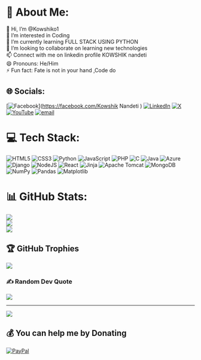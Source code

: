 # 💫 About Me:
👋 Hi, I’m @Kowshiko1<br>👀 I’m interested in Coding<br>🌱 I’m currently learning FULL STACK USING PYTHON<br>💞️ I’m looking to collaborate on learning new technologies<br>📫 Connect with me on linkedin profile KOWSHIK nandeti<br>😄 Pronouns: He/Him<br>⚡ Fun fact: Fate is not in your hand ,Code do


## 🌐 Socials:
[![Facebook](https://img.shields.io/badge/Facebook-%231877F2.svg?logo=Facebook&logoColor=white)](https://facebook.com/Kowshik Nandeti ) [![LinkedIn](https://img.shields.io/badge/LinkedIn-%230077B5.svg?logo=linkedin&logoColor=white)](https://linkedin.com/in/kowshik-nandeti-135a48259) [![X](https://img.shields.io/badge/X-black.svg?logo=X&logoColor=white)](https://x.com/KowshikNan54394) [![YouTube](https://img.shields.io/badge/YouTube-%23FF0000.svg?logo=YouTube&logoColor=white)](https://youtube.com/@@online_reviezz) [![email](https://img.shields.io/badge/Email-D14836?logo=gmail&logoColor=white)](mailto:nkowshik88@gmail.com) 

# 💻 Tech Stack:
![HTML5](https://img.shields.io/badge/html5-%23E34F26.svg?style=for-the-badge&logo=html5&logoColor=white) ![CSS3](https://img.shields.io/badge/css3-%231572B6.svg?style=for-the-badge&logo=css3&logoColor=white) ![Python](https://img.shields.io/badge/python-3670A0?style=for-the-badge&logo=python&logoColor=ffdd54) ![JavaScript](https://img.shields.io/badge/javascript-%23323330.svg?style=for-the-badge&logo=javascript&logoColor=%23F7DF1E) ![PHP](https://img.shields.io/badge/php-%23777BB4.svg?style=for-the-badge&logo=php&logoColor=white) ![C](https://img.shields.io/badge/c-%2300599C.svg?style=for-the-badge&logo=c&logoColor=white) ![Java](https://img.shields.io/badge/java-%23ED8B00.svg?style=for-the-badge&logo=openjdk&logoColor=white) ![Azure](https://img.shields.io/badge/azure-%230072C6.svg?style=for-the-badge&logo=microsoftazure&logoColor=white) ![Django](https://img.shields.io/badge/django-%23092E20.svg?style=for-the-badge&logo=django&logoColor=white) ![NodeJS](https://img.shields.io/badge/node.js-6DA55F?style=for-the-badge&logo=node.js&logoColor=white) ![React](https://img.shields.io/badge/react-%2320232a.svg?style=for-the-badge&logo=react&logoColor=%2361DAFB) ![Jinja](https://img.shields.io/badge/jinja-white.svg?style=for-the-badge&logo=jinja&logoColor=black) ![Apache Tomcat](https://img.shields.io/badge/apache%20tomcat-%23F8DC75.svg?style=for-the-badge&logo=apache-tomcat&logoColor=black) ![MongoDB](https://img.shields.io/badge/MongoDB-%234ea94b.svg?style=for-the-badge&logo=mongodb&logoColor=white) ![NumPy](https://img.shields.io/badge/numpy-%23013243.svg?style=for-the-badge&logo=numpy&logoColor=white) ![Pandas](https://img.shields.io/badge/pandas-%23150458.svg?style=for-the-badge&logo=pandas&logoColor=white) ![Matplotlib](https://img.shields.io/badge/Matplotlib-%23ffffff.svg?style=for-the-badge&logo=Matplotlib&logoColor=black)
# 📊 GitHub Stats:
![](https://github-readme-stats.vercel.app/api?username=Kowshiko1&theme=dark&hide_border=false&include_all_commits=false&count_private=false)<br/>
![](https://github-readme-streak-stats.herokuapp.com/?user=Kowshiko1&theme=dark&hide_border=false)<br/>
![](https://github-readme-stats.vercel.app/api/top-langs/?username=Kowshiko1&theme=dark&hide_border=false&include_all_commits=false&count_private=false&layout=compact)

## 🏆 GitHub Trophies
![](https://github-profile-trophy.vercel.app/?username=Kowshiko1&theme=radical&no-frame=false&no-bg=true&margin-w=4)

### ✍️ Random Dev Quote
![](https://quotes-github-readme.vercel.app/api?type=horizontal&theme=radical)

---
[![](https://visitcount.itsvg.in/api?id=Kowshiko1&icon=0&color=0)](https://visitcount.itsvg.in)

  ## 💰 You can help me by Donating
  [![PayPal](https://img.shields.io/badge/PayPal-00457C?style=for-the-badge&logo=paypal&logoColor=white)](https://paypal.me/paypal.me/kowshik93) 

  
<!-- Proudly created with GPRM ( https://gprm.itsvg.in ) -->
